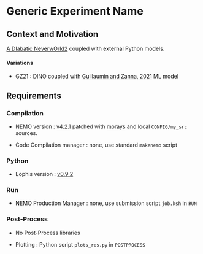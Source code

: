 # Generic Experiment Name

## Context and Motivation

[A DIabatic NeverwOrld2](https://github.com/vopikamm/DINO) coupled with external Python models.

#### Variations
- GZ21 : DINO coupled with [Guillaumin and Zanna, 2021](https://doi.org/10.1029/2021MS002534) ML model 

## Requirements

### Compilation

- NEMO version : [v4.2.1](https://forge.nemo-ocean.eu/nemo/nemo/-/releases/4.2.1) patched with [morays](https://github.com/morays-community/morays-doc/tree/main/nemo_src) and local `CONFIG/my_src` sources.

- Code Compilation manager : none, use standard `makenemo` script


### Python

- Eophis version : [v0.9.2](https://github.com/alexis-barge/eophis/tree/v0.9.2)


### Run

- NEMO Production Manager : none, use submission script `job.ksh` in `RUN`


### Post-Process

- No Post-Process libraries

- Plotting : Python script `plots_res.py` in `POSTPROCESS`

